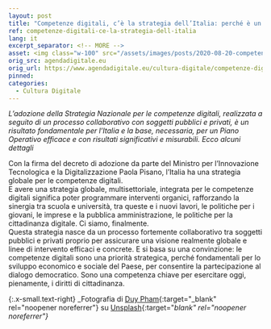 ```yaml
---
layout: post
title: "Competenze digitali, c’è la strategia dell’Italia: perché è un passo importante"
ref: competenze-digitali-ce-la-strategia-dell-italia
lang: it
excerpt_separator: <!-- MORE -->
asset: <img class="w-100" src="/assets/images/posts/2020-08-20-competenze-digitali-ce-la-strategia-dell-italia.jpg" alt="Competenze digitali, c’è la strategia dell’Itali"/>
orig_src: agendadigitale.eu
orig_url: https://www.agendadigitale.eu/cultura-digitale/competenze-digitali-adesso-litalia-ha-la-sua-strategia-nazionale/
pinned:
categories:
  - Cultura Digitale
---
```


_L’adozione della Strategia Nazionale per le competenze digitali, realizzata a seguito di un processo collaborativo con soggetti pubblici e privati, è un risultato fondamentale per l’Italia e la base, necessaria, per un Piano Operativo efficace e con risultati significativi e misurabili. Ecco alcuni dettagli_

<!-- MORE -->

Con la firma del decreto di adozione da parte del Ministro per l’Innovazione Tecnologica e la Digitalizzazione  Paola Pisano, l’Italia ha una strategia globale per le competenze digitali.  
E avere una strategia globale, multisettoriale, integrata per le competenze digitali significa poter programmare interventi organici, rafforzando la sinergia tra scuola e università, tra queste e i nuovi lavori, le politiche per i giovani, le imprese e la pubblica amministrazione, le politiche per la cittadinanza digitale. 
Ci siamo, finalmente.  
Questa strategia nasce da un processo fortemente collaborativo tra soggetti pubblici e privati  proprio per assicurare una visione realmente globale e linee di intervento efficaci e concrete. E si basa su una convinzione: le competenze digitali sono una priorità strategica, perché fondamentali per lo sviluppo economico e sociale del Paese, per consentire la partecipazione al dialogo democratico. Sono una competenza chiave per esercitare oggi, pienamente, i diritti di cittadinanza.  


{:.x-small.text-right}
_Fotografia di [Duy Pham](https://unsplash.com/@miinyuii){:target="_blank" rel="noopener noreferrer"} su [Unsplash](https://unsplash.com/photos/Sj0iMtq_Z4w){:target="_blank" rel="noopener noreferrer"}_

